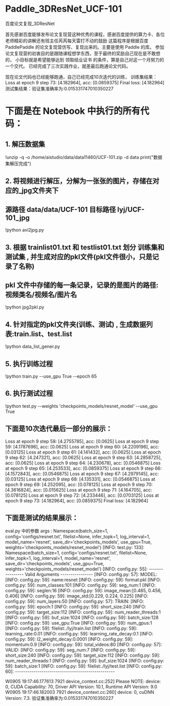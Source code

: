 # Paddle_3DResNet_UCF-101
百度论文复现_3DResNet

首先感谢百度能够发布论文复现营这种优秀的课程，感谢百度提供的算力卡、各位老师精彩的讲解还有班主任芮芮每天雷打不动的鼓励
这篇程序是根据百度 PaddlePaddle 的论文复现营仿写、复现出来的。主要是使用  Paddle  的库。
参加论文复现营的初衷目的是跟随课程想学东西，至于最终的奖励自己现在是不敢想的，
小目标就是希望能够达到 领取结业证书 的条件，算是自己对这一个月努力的一个交代。
已经完成了三次实践作业，就差最后跑通论文代码。


现在论文代码也已经能够跑通，自己已经完成10次迭代的训练，
训练集结果： Loss at epoch 9 step 73: [4.182964], acc: [0.0859375]
            Final loss: [4.182964]
测试集结果：验证集准确率为:0.015331747010350227


# 下面是在 Notebook 中执行的所有代码：

## 1. 解压数据集
!unzip -q -o /home/aistudio/data/data11460/UCF-101.zip -d data
print("数据集解压完成")

## 2. 将视频进行解压，分解为一张张的图片，存储在对应的_jpg文件夹下
## 源路径 data/data/UCF-101     目标路径  lyj/UCF-101_jpg
!python avi2jpg.py

## 3. 根据 trainlist01.txt 和 testlist01.txt   划分 训练集和测试集 ,  并生成对应的pkl文件(pkl文件很小，只是记录了名称)
## pkl 文件中存储的每一条记录，记录的是图片的路径:    视频类名/视频名/图片名
!python jpg2pkl.py

## 4. 针对指定的pkl文件夹(训练、测试) ,   生成数据列表:train.list、test.list
!python data_list_gener.py

## 5. 执行训练过程
!python train.py --use_gpu True --epoch 65

## 6. 执行测试过程
!python test.py --weights 'checkpoints_models/resnet_model' --use_gpu True 


## 下面是10次迭代最后一部分的展示：
Loss at epoch 9 step 58: [4.2755785], acc: [0.0625]
Loss at epoch 9 step 59: [4.1787696], acc: [0.0625]
Loss at epoch 9 step 60: [4.2209196], acc: [0.03125]
Loss at epoch 9 step 61: [4.141432], acc: [0.0625]
Loss at epoch 9 step 62: [4.247321], acc: [0.0625]
Loss at epoch 9 step 63: [4.2858725], acc: [0.0625]
Loss at epoch 9 step 64: [4.230678], acc: [0.0546875]
Loss at epoch 9 step 65: [4.253533], acc: [0.0859375]
Loss at epoch 9 step 66: [4.1572843], acc: [0.0546875]
Loss at epoch 9 step 67: [4.2979145], acc: [0.03125]
Loss at epoch 9 step 68: [4.135331], acc: [0.0546875]
Loss at epoch 9 step 69: [4.252095], acc: [0.078125]
Loss at epoch 9 step 70: [4.3616824], acc: [0.015625]
Loss at epoch 9 step 71: [4.164705], acc: [0.078125]
Loss at epoch 9 step 72: [4.233446], acc: [0.0703125]
Loss at epoch 9 step 73: [4.182964], acc: [0.0859375]
Final loss: [4.182964]


## 下面是测试的结果展示：
eval.py 中的参数 args :  Namespace(batch_size=1, config='configs/resnet.txt', filelist=None, infer_topk=1, log_interval=1, model_name='resnet', save_dir='checkpoints_models', use_gpu=True, weights='checkpoints_models/resnet_model')
[INFO: test.py:  133]: Namespace(batch_size=1, config='configs/resnet.txt', filelist=None, infer_topk=1, log_interval=1, model_name='resnet', save_dir='checkpoints_models', use_gpu=True, weights='checkpoints_models/resnet_model')
[INFO: config.py:   55]: ---------------- Valid Arguments ----------------
[INFO: config.py:   57]: MODEL:
[INFO: config.py:   59]:     name:resnet
[INFO: config.py:   59]:     format:pkl
[INFO: config.py:   59]:     num_classes:101
[INFO: config.py:   59]:     seg_num:1
[INFO: config.py:   59]:     seglen:16
[INFO: config.py:   59]:     image_mean:[0.485, 0.456, 0.406]
[INFO: config.py:   59]:     image_std:[0.229, 0.224, 0.225]
[INFO: config.py:   59]:     num_layers:50
[INFO: config.py:   57]: TRAIN:
[INFO: config.py:   59]:     epoch:1
[INFO: config.py:   59]:     short_size:240
[INFO: config.py:   59]:     target_size:112
[INFO: config.py:   59]:     num_reader_threads:1
[INFO: config.py:   59]:     buf_size:1024
[INFO: config.py:   59]:     batch_size:128
[INFO: config.py:   59]:     use_gpu:True
[INFO: config.py:   59]:     num_gpus:1
[INFO: config.py:   59]:     filelist:./lyj/train.list
[INFO: config.py:   59]:     learning_rate:0.01
[INFO: config.py:   59]:     learning_rate_decay:0.1
[INFO: config.py:   59]:     l2_weight_decay:0.0001
[INFO: config.py:   59]:     momentum:0.9
[INFO: config.py:   59]:     total_videos:80
[INFO: config.py:   57]: VALID:
[INFO: config.py:   59]:     seg_num:7
[INFO: config.py:   59]:     short_size:240
[INFO: config.py:   59]:     target_size:112
[INFO: config.py:   59]:     num_reader_threads:1
[INFO: config.py:   59]:     buf_size:1024
[INFO: config.py:   59]:     batch_size:1
[INFO: config.py:   59]:     filelist:./lyj/test.list
[INFO: config.py:   60]: -------------------------------------------------

W0905 19:17:46.177613  7921 device_context.cc:252] Please NOTE: device: 0, CUDA Capability: 70, Driver API Version: 10.1, Runtime API Version: 9.0
W0905 19:17:46.182003  7921 device_context.cc:260] device: 0, cuDNN Version: 7.3.
验证集准确率为:0.015331747010350227
